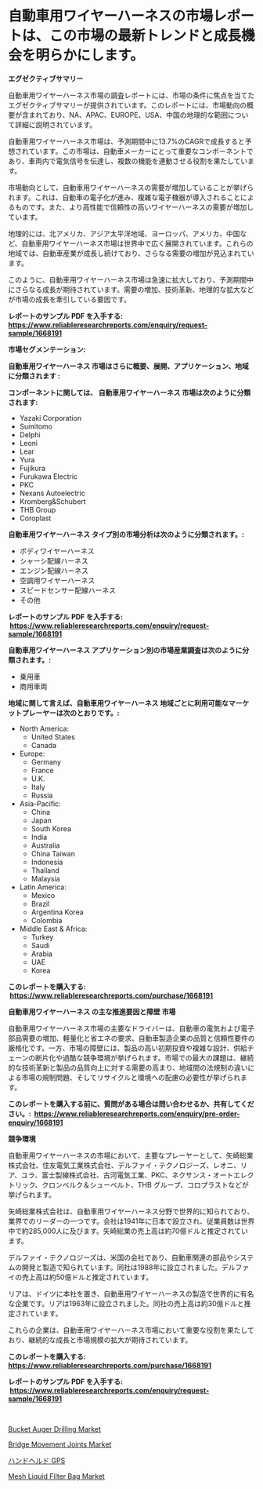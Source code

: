<p><h1>自動車用ワイヤーハーネスの市場レポートは、この市場の最新トレンドと成長機会を明らかにします。</h1></p><p><strong>エグゼクティブサマリー</strong></p>
<p><p>自動車用ワイヤーハーネス市場の調査レポートには、市場の条件に焦点を当てたエグゼクティブサマリーが提供されています。このレポートには、市場動向の概要が含まれており、NA、APAC、EUROPE、USA、中国の地理的な範囲について詳細に説明されています。</p><p>自動車用ワイヤーハーネス市場は、予測期間中に13.7%のCAGRで成長すると予想されています。この市場は、自動車メーカーにとって重要なコンポーネントであり、車両内で電気信号を伝達し、複数の機能を連動させる役割を果たしています。</p><p>市場動向として、自動車用ワイヤーハーネスの需要が増加していることが挙げられます。これは、自動車の電子化が進み、複雑な電子機器が導入されることによるものです。また、より高性能で信頼性の高いワイヤーハーネスの需要が増加しています。</p><p>地理的には、北アメリカ、アジア太平洋地域、ヨーロッパ、アメリカ、中国など、自動車用ワイヤーハーネス市場は世界中で広く展開されています。これらの地域では、自動車産業が成長し続けており、さらなる需要の増加が見込まれています。</p><p>このように、自動車用ワイヤーハーネス市場は急速に拡大しており、予測期間中にさらなる成長が期待されています。需要の増加、技術革新、地理的な拡大などが市場の成長を牽引している要因です。</p></p>
<p><strong>レポートのサンプル PDF を入手する: <a href="https://www.reliableresearchreports.com/enquiry/request-sample/1668191">https://www.reliableresearchreports.com/enquiry/request-sample/1668191</a></strong></p>
<p><strong>市場セグメンテーション:</strong></p>
<p><strong> 自動車用ワイヤーハーネス 市場はさらに概要、展開、アプリケーション、地域に分類されます :</strong></p>
<p><strong>コンポーネントに関しては、 自動車用ワイヤーハーネス 市場は次のように分類されます: &nbsp;</strong></p>
<p><ul><li>Yazaki Corporation</li><li>Sumitomo</li><li>Delphi</li><li>Leoni</li><li>Lear</li><li>Yura</li><li>Fujikura</li><li>Furukawa Electric</li><li>PKC</li><li>Nexans Autoelectric</li><li>Kromberg&Schubert</li><li>THB Group</li><li>Coroplast</li></ul></p>
<p><strong> 自動車用ワイヤーハーネス タイプ別の市場分析は次のように分類されます。:</strong></p>
<p><ul><li>ボディワイヤーハーネス</li><li>シャーシ配線ハーネス</li><li>エンジン配線ハーネス</li><li>空調用ワイヤーハーネス</li><li>スピードセンサー配線ハーネス</li><li>その他</li></ul></p>
<p><strong>レポートのサンプル PDF を入手する: &nbsp;<a href="https://www.reliableresearchreports.com/enquiry/request-sample/1668191">https://www.reliableresearchreports.com/enquiry/request-sample/1668191</a></strong></p>
<p><strong> 自動車用ワイヤーハーネス アプリケーション別の市場産業調査は次のように分類されます。:</strong></p>
<p><ul><li>乗用車</li><li>商用車両</li></ul></p>
<p><strong>地域に関して言えば、自動車用ワイヤーハーネス 地域ごとに利用可能なマーケットプレーヤーは次のとおりです。:</strong></p>
<p><ul>
    <li>
        North America:
        <ul>
            <li>United States</li>
            <li>Canada</li>
        </ul>
    </li>
    <li>
        Europe:
        <ul>
            <li>Germany</li>
            <li>France</li>
            <li>U.K.</li>
            <li>Italy</li>
            <li>Russia</li>
        </ul>
    </li>
    <li>
        Asia-Pacific:
        <ul>
            <li>China</li>
            <li>Japan</li>
            <li>South Korea</li>
            <li>India</li>
            <li>Australia</li>
            <li>China Taiwan</li>
            <li>Indonesia</li>
            <li>Thailand</li>
            <li>Malaysia</li>
        </ul>
    </li>
    <li>
        Latin America:
        <ul>
            <li>Mexico</li>
            <li>Brazil</li>
            <li>Argentina Korea</li>
            <li>Colombia</li>
        </ul>
    </li>
    <li>
        Middle East & Africa:
        <ul>
            <li>Turkey</li>
            <li>Saudi</li>
            <li>Arabia</li>
            <li>UAE</li>
            <li>Korea</li>
        </ul>
    </li>
    </ul></p>
<p><strong>このレポートを購入する: &nbsp;<a href="https://www.reliableresearchreports.com/purchase/1668191">https://www.reliableresearchreports.com/purchase/1668191</a></strong></p>
<p><strong>自動車用ワイヤーハーネス の主な推進要因と障壁 市場</strong></p>
<p><p>自動車用ワイヤーハーネス市場の主要なドライバーは、自動車の電気および電子部品需要の増加、軽量化と省エネの要求、自動車製造企業の品質と信頼性要件の厳格化です。一方、市場の障壁には、製品の高い初期投資や複雑な設計、供給チェーンの断片化や過酷な競争環境が挙げられます。市場での最大の課題は、継続的な技術革新と製品の品質向上に対する需要の高まり、地域間の法規制の違いによる市場の規制問題、そしてリサイクルと環境への配慮の必要性が挙げられます。</p></p>
<p><strong>このレポートを購入する前に、質問がある場合は問い合わせるか、共有してください。:&nbsp; <a href="https://www.reliableresearchreports.com/enquiry/pre-order-enquiry/1668191">https://www.reliableresearchreports.com/enquiry/pre-order-enquiry/1668191</a></strong></p>
<p><strong>競争環境</strong></p>
<p><p>自動車用ワイヤーハーネスの市場において、主要なプレーヤーとして、矢崎総業株式会社、住友電気工業株式会社、デルファイ・テクノロジーズ、レオニ、リア、ユラ、富士製線株式会社、古河電気工業、PKC、ネクサンス・オートエレクトリック、クロンベルク＆シューベルト、THB グループ、コロプラストなどが挙げられます。</p><p>矢崎総業株式会社は、自動車用ワイヤーハーネス分野で世界的に知られており、業界でのリーダーの一つです。会社は1941年に日本で設立され、従業員数は世界中で約285,000人に及びます。矢崎総業の売上高は約70億ドルと推定されています。</p><p>デルファイ・テクノロジーズは、米国の会社であり、自動車関連の部品やシステムの開発と製造で知られています。同社は1988年に設立されました。デルファイの売上高は約50億ドルと推定されています。</p><p>リアは、ドイツに本社を置き、自動車用ワイヤーハーネスの製造で世界的に有名な企業です。リアは1963年に設立されました。同社の売上高は約30億ドルと推定されています。</p><p>これらの企業は、自動車用ワイヤーハーネス市場において重要な役割を果たしており、継続的な成長と市場規模の拡大が期待されています。</p></p>
<p><strong>このレポートを購入する: &nbsp; <a href="https://www.reliableresearchreports.com/purchase/1668191">https://www.reliableresearchreports.com/purchase/1668191</a></strong></p>
<p><strong>レポートのサンプル PDF を入手する: &nbsp;<a href="https://www.reliableresearchreports.com/enquiry/request-sample/1668191">https://www.reliableresearchreports.com/enquiry/request-sample/1668191</a></strong><strong></strong></p>
<p>&nbsp;</p>
<p><p><a href="https://view.publitas.com/reportprime-1/bucket-auger-drilling-market-provides-detailed-segmentation-of-this-market-based-on-type-application-and-region-and-forecast-for-the-period-from-2024-2031/">Bucket Auger Drilling Market</a></p><p><a href="https://thundering-castanet-c65.notion.site/Bridge-Movement-Joints-Market-Size-Market-Trends-and-Growth-Outlook-forecasted-for-period-from-202-82044c25c20e4d119f6c785cec631e9c">Bridge Movement Joints Market</a></p><p><a href="https://medium.com/@timslater46/%E6%90%BA%E5%B8%AF%E7%94%A8gps%E5%B8%82%E5%A0%B4%E3%83%A1%E3%83%88%E3%83%AA%E3%82%AF%E3%82%B9%E3%81%AE%E3%83%87%E3%82%B3%E3%83%BC%E3%83%89-%E5%B8%82%E5%A0%B4%E3%82%B7%E3%82%A7%E3%82%A2-%E3%83%88%E3%83%AC%E3%83%B3%E3%83%89-%E6%88%90%E9%95%B7%E3%83%91%E3%82%BF%E3%83%BC%E3%83%B3-ff32cb79d3b7">ハンドヘルド GPS</a></p><p><a href="https://bubble-tree-ea4.notion.site/Mesh-Liquid-Filter-Bag-Market-Size-Growing-and-Forecasted-for-period-from-2024-2031-and-provides-c-d163e70fd35a4bcba28671efa27a2ebe">Mesh Liquid Filter Bag Market</a></p></p>